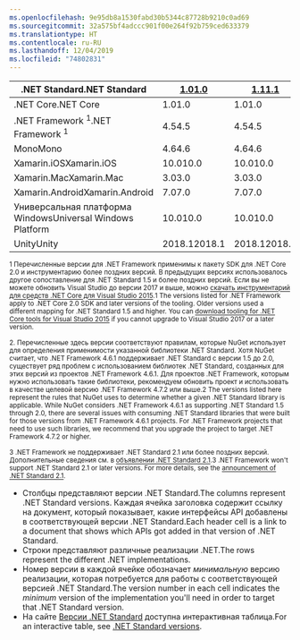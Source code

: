 ```yaml
---
ms.openlocfilehash: 9e95db8a1530fabd30b5344c87728b9210c0ad69
ms.sourcegitcommit: 32a575bf4adccc901f00e264f92b759ced633379
ms.translationtype: HT
ms.contentlocale: ru-RU
ms.lasthandoff: 12/04/2019
ms.locfileid: "74802831"
---
```

| <span data-ttu-id="f4e5e-101">.NET Standard</span><span class="sxs-lookup"><span data-stu-id="f4e5e-101">.NET Standard</span></span>              | <span data-ttu-id="f4e5e-102">[1.0]</span><span class="sxs-lookup"><span data-stu-id="f4e5e-102">[1.0]</span></span>  | <span data-ttu-id="f4e5e-103">[1.1]</span><span class="sxs-lookup"><span data-stu-id="f4e5e-103">[1.1]</span></span>  | <span data-ttu-id="f4e5e-104">[1.2]</span><span class="sxs-lookup"><span data-stu-id="f4e5e-104">[1.2]</span></span> | <span data-ttu-id="f4e5e-105">[1.3]</span><span class="sxs-lookup"><span data-stu-id="f4e5e-105">[1.3]</span></span> | <span data-ttu-id="f4e5e-106">[1.4]</span><span class="sxs-lookup"><span data-stu-id="f4e5e-106">[1.4]</span></span> | <span data-ttu-id="f4e5e-107">[1.5]</span><span class="sxs-lookup"><span data-stu-id="f4e5e-107">[1.5]</span></span>              | <span data-ttu-id="f4e5e-108">[1.6]</span><span class="sxs-lookup"><span data-stu-id="f4e5e-108">[1.6]</span></span>              | <span data-ttu-id="f4e5e-109">[2.0]</span><span class="sxs-lookup"><span data-stu-id="f4e5e-109">[2.0]</span></span>               | <span data-ttu-id="f4e5e-110">[2.1]</span><span class="sxs-lookup"><span data-stu-id="f4e5e-110">[2.1]</span></span> |
|----------------------------|--------|--------|-------|-------|-------|--------------------|--------------------|---------------------|---------------------
| <span data-ttu-id="f4e5e-111">.NET Core</span><span class="sxs-lookup"><span data-stu-id="f4e5e-111">.NET Core</span></span>                  | <span data-ttu-id="f4e5e-112">1.0</span><span class="sxs-lookup"><span data-stu-id="f4e5e-112">1.0</span></span>    | <span data-ttu-id="f4e5e-113">1.0</span><span class="sxs-lookup"><span data-stu-id="f4e5e-113">1.0</span></span>    | <span data-ttu-id="f4e5e-114">1.0</span><span class="sxs-lookup"><span data-stu-id="f4e5e-114">1.0</span></span>   | <span data-ttu-id="f4e5e-115">1.0</span><span class="sxs-lookup"><span data-stu-id="f4e5e-115">1.0</span></span>   | <span data-ttu-id="f4e5e-116">1.0</span><span class="sxs-lookup"><span data-stu-id="f4e5e-116">1.0</span></span>   | <span data-ttu-id="f4e5e-117">1.0</span><span class="sxs-lookup"><span data-stu-id="f4e5e-117">1.0</span></span>                | <span data-ttu-id="f4e5e-118">1.0</span><span class="sxs-lookup"><span data-stu-id="f4e5e-118">1.0</span></span>                | <span data-ttu-id="f4e5e-119">2.0</span><span class="sxs-lookup"><span data-stu-id="f4e5e-119">2.0</span></span>                 | <span data-ttu-id="f4e5e-120">3.0</span><span class="sxs-lookup"><span data-stu-id="f4e5e-120">3.0</span></span> |
| <span data-ttu-id="f4e5e-121">.NET Framework <sup>1</sup></span><span class="sxs-lookup"><span data-stu-id="f4e5e-121">.NET Framework <sup>1</sup></span></span>| <span data-ttu-id="f4e5e-122">4.5</span><span class="sxs-lookup"><span data-stu-id="f4e5e-122">4.5</span></span>    | <span data-ttu-id="f4e5e-123">4.5</span><span class="sxs-lookup"><span data-stu-id="f4e5e-123">4.5</span></span>    | <span data-ttu-id="f4e5e-124">4.5.1</span><span class="sxs-lookup"><span data-stu-id="f4e5e-124">4.5.1</span></span> | <span data-ttu-id="f4e5e-125">4.6</span><span class="sxs-lookup"><span data-stu-id="f4e5e-125">4.6</span></span>   | <span data-ttu-id="f4e5e-126">4.6.1</span><span class="sxs-lookup"><span data-stu-id="f4e5e-126">4.6.1</span></span> | <span data-ttu-id="f4e5e-127">4.6.1<sup>2</sup></span><span class="sxs-lookup"><span data-stu-id="f4e5e-127">4.6.1 <sup>2</sup></span></span> | <span data-ttu-id="f4e5e-128">4.6.1<sup>2</sup></span><span class="sxs-lookup"><span data-stu-id="f4e5e-128">4.6.1 <sup>2</sup></span></span> | <span data-ttu-id="f4e5e-129">4.6.1<sup>2</sup></span><span class="sxs-lookup"><span data-stu-id="f4e5e-129">4.6.1 <sup>2</sup></span></span>  | <span data-ttu-id="f4e5e-130">N/A<sup>3</sup></span><span class="sxs-lookup"><span data-stu-id="f4e5e-130">N/A<sup>3</sup></span></span> |
| <span data-ttu-id="f4e5e-131">Mono</span><span class="sxs-lookup"><span data-stu-id="f4e5e-131">Mono</span></span>                       | <span data-ttu-id="f4e5e-132">4.6</span><span class="sxs-lookup"><span data-stu-id="f4e5e-132">4.6</span></span>    | <span data-ttu-id="f4e5e-133">4.6</span><span class="sxs-lookup"><span data-stu-id="f4e5e-133">4.6</span></span>    | <span data-ttu-id="f4e5e-134">4.6</span><span class="sxs-lookup"><span data-stu-id="f4e5e-134">4.6</span></span>   | <span data-ttu-id="f4e5e-135">4.6</span><span class="sxs-lookup"><span data-stu-id="f4e5e-135">4.6</span></span>   | <span data-ttu-id="f4e5e-136">4.6</span><span class="sxs-lookup"><span data-stu-id="f4e5e-136">4.6</span></span>   | <span data-ttu-id="f4e5e-137">4.6</span><span class="sxs-lookup"><span data-stu-id="f4e5e-137">4.6</span></span>                | <span data-ttu-id="f4e5e-138">4.6</span><span class="sxs-lookup"><span data-stu-id="f4e5e-138">4.6</span></span>                | <span data-ttu-id="f4e5e-139">5,4</span><span class="sxs-lookup"><span data-stu-id="f4e5e-139">5.4</span></span>                 | <span data-ttu-id="f4e5e-140">6.4</span><span class="sxs-lookup"><span data-stu-id="f4e5e-140">6.4</span></span> |
| <span data-ttu-id="f4e5e-141">Xamarin.iOS</span><span class="sxs-lookup"><span data-stu-id="f4e5e-141">Xamarin.iOS</span></span>                | <span data-ttu-id="f4e5e-142">10.0</span><span class="sxs-lookup"><span data-stu-id="f4e5e-142">10.0</span></span>   | <span data-ttu-id="f4e5e-143">10.0</span><span class="sxs-lookup"><span data-stu-id="f4e5e-143">10.0</span></span>   | <span data-ttu-id="f4e5e-144">10.0</span><span class="sxs-lookup"><span data-stu-id="f4e5e-144">10.0</span></span>  | <span data-ttu-id="f4e5e-145">10.0</span><span class="sxs-lookup"><span data-stu-id="f4e5e-145">10.0</span></span>  | <span data-ttu-id="f4e5e-146">10.0</span><span class="sxs-lookup"><span data-stu-id="f4e5e-146">10.0</span></span>  | <span data-ttu-id="f4e5e-147">10.0</span><span class="sxs-lookup"><span data-stu-id="f4e5e-147">10.0</span></span>               | <span data-ttu-id="f4e5e-148">10.0</span><span class="sxs-lookup"><span data-stu-id="f4e5e-148">10.0</span></span>               | <span data-ttu-id="f4e5e-149">10.14</span><span class="sxs-lookup"><span data-stu-id="f4e5e-149">10.14</span></span>               | <span data-ttu-id="f4e5e-150">12.16</span><span class="sxs-lookup"><span data-stu-id="f4e5e-150">12.16</span></span> |
| <span data-ttu-id="f4e5e-151">Xamarin.Mac</span><span class="sxs-lookup"><span data-stu-id="f4e5e-151">Xamarin.Mac</span></span>                | <span data-ttu-id="f4e5e-152">3.0</span><span class="sxs-lookup"><span data-stu-id="f4e5e-152">3.0</span></span>    | <span data-ttu-id="f4e5e-153">3.0</span><span class="sxs-lookup"><span data-stu-id="f4e5e-153">3.0</span></span>    | <span data-ttu-id="f4e5e-154">3.0</span><span class="sxs-lookup"><span data-stu-id="f4e5e-154">3.0</span></span>   | <span data-ttu-id="f4e5e-155">3.0</span><span class="sxs-lookup"><span data-stu-id="f4e5e-155">3.0</span></span>   | <span data-ttu-id="f4e5e-156">3.0</span><span class="sxs-lookup"><span data-stu-id="f4e5e-156">3.0</span></span>   | <span data-ttu-id="f4e5e-157">3.0</span><span class="sxs-lookup"><span data-stu-id="f4e5e-157">3.0</span></span>                | <span data-ttu-id="f4e5e-158">3.0</span><span class="sxs-lookup"><span data-stu-id="f4e5e-158">3.0</span></span>                | <span data-ttu-id="f4e5e-159">3.8</span><span class="sxs-lookup"><span data-stu-id="f4e5e-159">3.8</span></span>                 | <span data-ttu-id="f4e5e-160">5.16</span><span class="sxs-lookup"><span data-stu-id="f4e5e-160">5.16</span></span> |
| <span data-ttu-id="f4e5e-161">Xamarin.Android</span><span class="sxs-lookup"><span data-stu-id="f4e5e-161">Xamarin.Android</span></span>            | <span data-ttu-id="f4e5e-162">7.0</span><span class="sxs-lookup"><span data-stu-id="f4e5e-162">7.0</span></span>    | <span data-ttu-id="f4e5e-163">7.0</span><span class="sxs-lookup"><span data-stu-id="f4e5e-163">7.0</span></span>    | <span data-ttu-id="f4e5e-164">7.0</span><span class="sxs-lookup"><span data-stu-id="f4e5e-164">7.0</span></span>   | <span data-ttu-id="f4e5e-165">7.0</span><span class="sxs-lookup"><span data-stu-id="f4e5e-165">7.0</span></span>   | <span data-ttu-id="f4e5e-166">7.0</span><span class="sxs-lookup"><span data-stu-id="f4e5e-166">7.0</span></span>   | <span data-ttu-id="f4e5e-167">7.0</span><span class="sxs-lookup"><span data-stu-id="f4e5e-167">7.0</span></span>                | <span data-ttu-id="f4e5e-168">7.0</span><span class="sxs-lookup"><span data-stu-id="f4e5e-168">7.0</span></span>                | <span data-ttu-id="f4e5e-169">8.0</span><span class="sxs-lookup"><span data-stu-id="f4e5e-169">8.0</span></span>                 | <span data-ttu-id="f4e5e-170">10.0</span><span class="sxs-lookup"><span data-stu-id="f4e5e-170">10.0</span></span> |
| <span data-ttu-id="f4e5e-171">Универсальная платформа Windows</span><span class="sxs-lookup"><span data-stu-id="f4e5e-171">Universal Windows Platform</span></span> | <span data-ttu-id="f4e5e-172">10.0</span><span class="sxs-lookup"><span data-stu-id="f4e5e-172">10.0</span></span>   | <span data-ttu-id="f4e5e-173">10.0</span><span class="sxs-lookup"><span data-stu-id="f4e5e-173">10.0</span></span>   | <span data-ttu-id="f4e5e-174">10.0</span><span class="sxs-lookup"><span data-stu-id="f4e5e-174">10.0</span></span>  | <span data-ttu-id="f4e5e-175">10.0</span><span class="sxs-lookup"><span data-stu-id="f4e5e-175">10.0</span></span>  | <span data-ttu-id="f4e5e-176">10.0</span><span class="sxs-lookup"><span data-stu-id="f4e5e-176">10.0</span></span>  | <span data-ttu-id="f4e5e-177">10.0.16299</span><span class="sxs-lookup"><span data-stu-id="f4e5e-177">10.0.16299</span></span>         | <span data-ttu-id="f4e5e-178">10.0.16299</span><span class="sxs-lookup"><span data-stu-id="f4e5e-178">10.0.16299</span></span>         | <span data-ttu-id="f4e5e-179">10.0.16299</span><span class="sxs-lookup"><span data-stu-id="f4e5e-179">10.0.16299</span></span>          | <span data-ttu-id="f4e5e-180">TBD</span><span class="sxs-lookup"><span data-stu-id="f4e5e-180">TBD</span></span> |
| <span data-ttu-id="f4e5e-181">Unity</span><span class="sxs-lookup"><span data-stu-id="f4e5e-181">Unity</span></span>                      | <span data-ttu-id="f4e5e-182">2018.1</span><span class="sxs-lookup"><span data-stu-id="f4e5e-182">2018.1</span></span> | <span data-ttu-id="f4e5e-183">2018.1</span><span class="sxs-lookup"><span data-stu-id="f4e5e-183">2018.1</span></span> | <span data-ttu-id="f4e5e-184">2018.1</span><span class="sxs-lookup"><span data-stu-id="f4e5e-184">2018.1</span></span>| <span data-ttu-id="f4e5e-185">2018.1</span><span class="sxs-lookup"><span data-stu-id="f4e5e-185">2018.1</span></span>| <span data-ttu-id="f4e5e-186">2018.1</span><span class="sxs-lookup"><span data-stu-id="f4e5e-186">2018.1</span></span>| <span data-ttu-id="f4e5e-187">2018.1</span><span class="sxs-lookup"><span data-stu-id="f4e5e-187">2018.1</span></span>             |  <span data-ttu-id="f4e5e-188">2018.1</span><span class="sxs-lookup"><span data-stu-id="f4e5e-188">2018.1</span></span>            | <span data-ttu-id="f4e5e-189">2018.1</span><span class="sxs-lookup"><span data-stu-id="f4e5e-189">2018.1</span></span>              | <span data-ttu-id="f4e5e-190">TBD</span><span class="sxs-lookup"><span data-stu-id="f4e5e-190">TBD</span></span> |

<span data-ttu-id="f4e5e-191"><sup>1 Перечисленные версии для .NET Framework применимы к пакету SDK для .NET Core 2.0 и инструментарию более поздних версий. В предыдущих версиях использовалось другое сопоставление для .NET Standard 1.5 и более поздних версий. Если вы не можете обновить Visual Studio до версии 2017 и выше, можно [скачать инструментарий для средств .NET Core для Visual Studio 2015](https://github.com/dotnet/core/blob/master/release-notes/download-archive.md).</sup></span><span class="sxs-lookup"><span data-stu-id="f4e5e-191"><sup>1 The versions listed for .NET Framework apply to .NET Core 2.0 SDK and later versions of the tooling. Older versions used a different mapping for .NET Standard 1.5 and higher. You can [download tooling for .NET Core tools for Visual Studio 2015](https://github.com/dotnet/core/blob/master/release-notes/download-archive.md) if you cannot upgrade to Visual Studio 2017 or a later version.</sup></span></span>

<span data-ttu-id="f4e5e-192"><sup>2. Перечисленные здесь версии соответствуют правилам, которые NuGet использует для определения применимости указанной библиотеки .NET Standard. Хотя NuGet считает, что .NET Framework 4.6.1 поддерживает .NET Standard с версии 1.5 до 2.0, существует ряд проблем с использованием библиотек .NET Standard, созданных для этих версий из проектов .NET Framework 4.6.1. Для проектов .NET Framework, которым нужно использовать такие библиотеки, рекомендуем обновить проект и использовать в качестве целевой версию .NET Framework 4.7.2 или выше.</sup></span><span class="sxs-lookup"><span data-stu-id="f4e5e-192"><sup>2 The versions listed here represent the rules that NuGet uses to determine whether a given .NET Standard library is applicable. While NuGet considers .NET Framework 4.6.1 as supporting .NET Standard 1.5 through 2.0, there are several issues with consuming .NET Standard libraries that were built for those versions from .NET Framework 4.6.1 projects. For .NET Framework projects that need to use such libraries, we recommend that you upgrade the project to target .NET Framework 4.7.2 or higher.</sup></span></span>

<span data-ttu-id="f4e5e-193"><sup>3 .NET Framework не поддерживает .NET Standard 2.1 или более поздних версий. Дополнительные сведения см. в [объявлении .NET Standard 2.1](https://devblogs.microsoft.com/dotnet/announcing-net-standard-2-1/).</sup></span><span class="sxs-lookup"><span data-stu-id="f4e5e-193"><sup>3 .NET Framework won't support .NET Standard 2.1 or later versions. For more details, see the [announcement of .NET Standard 2.1](https://devblogs.microsoft.com/dotnet/announcing-net-standard-2-1/).</sup></span></span>

- <span data-ttu-id="f4e5e-194">Столбцы представляют версии .NET Standard.</span><span class="sxs-lookup"><span data-stu-id="f4e5e-194">The columns represent .NET Standard versions.</span></span> <span data-ttu-id="f4e5e-195">Каждая ячейка заголовка содержит ссылку на документ, который показывает, какие интерфейсы API добавлены в соответствующей версии .NET Standard.</span><span class="sxs-lookup"><span data-stu-id="f4e5e-195">Each header cell is a link to a document that shows which APIs got added in that version of .NET Standard.</span></span>
- <span data-ttu-id="f4e5e-196">Строки представляют различные реализации .NET.</span><span class="sxs-lookup"><span data-stu-id="f4e5e-196">The rows represent the different .NET implementations.</span></span>
- <span data-ttu-id="f4e5e-197">Номер версии в каждой ячейке обозначает *минимальную* версию реализации, которая потребуется для работы с соответствующей версией .NET Standard.</span><span class="sxs-lookup"><span data-stu-id="f4e5e-197">The version number in each cell indicates the *minimum* version of the implementation you'll need in order to target that .NET Standard version.</span></span>
- <span data-ttu-id="f4e5e-198">На сайте [Версии .NET Standard](https://dotnet.microsoft.com/platform/dotnet-standard#versions) доступна интерактивная таблица.</span><span class="sxs-lookup"><span data-stu-id="f4e5e-198">For an interactive table, see [.NET Standard versions](https://dotnet.microsoft.com/platform/dotnet-standard#versions).</span></span>

[1.0]: https://github.com/dotnet/standard/blob/master/docs/versions/netstandard1.0.md
[1.1]: https://github.com/dotnet/standard/blob/master/docs/versions/netstandard1.1.md
[1.2]: https://github.com/dotnet/standard/blob/master/docs/versions/netstandard1.2.md
[1.3]: https://github.com/dotnet/standard/blob/master/docs/versions/netstandard1.3.md
[1.4]: https://github.com/dotnet/standard/blob/master/docs/versions/netstandard1.4.md
[1.5]: https://github.com/dotnet/standard/blob/master/docs/versions/netstandard1.5.md
[1.6]: https://github.com/dotnet/standard/blob/master/docs/versions/netstandard1.6.md
[2.0]: https://github.com/dotnet/standard/blob/master/docs/versions/netstandard2.0.md
[2.1]: https://github.com/dotnet/standard/blob/master/docs/versions/netstandard2.1.md
